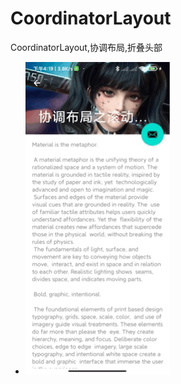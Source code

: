# CoordinatorLayout
CoordinatorLayout,协调布局,折叠头部

- ![1.jpg](https://raw.githubusercontent.com/super963883929/CoordinatorLayout/master/test.gif)
